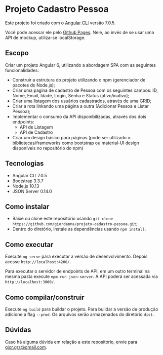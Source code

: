 # Projeto Cadastro Pessoa

Este projeto foi criado com o [Angular CLI](https://github.com/angular/angular-cli) versão 7.0.5.

Você pode acessar ele pelo [Github Pages](https://giordanna.github.io/projeto-cadastro-pessoa/). Nele, ao invés de se usar uma API de mockup, utiliza-se localStorage.

## Escopo

Criar um projeto Angular 6, utilizando a abordagem SPA com as seguintes funcionalidades:

- Construir a estrutura do projeto utilizando o npm (gerenciador de pacotes do Node.js);
- Criar uma pagina de cadastro de Pessoa com os seguintes campos: ID, Nome, Email, Idade, Login, Senha e Status (ativo/inativo);
- Criar uma listagem dos usuários cadastrados, através de uma GRID;
- Criar a rota linkando uma página a outra (Adicionar Pessoa e Listar Pessoa);
- Implementar o consumo da API disponibilizadas, através dos dois endpoints:
	- API de Listagem
	- API de Cadastro
- Criar um design básico para páginas (pode ser utilizado o bibliotecas/frameworks como bootstrap ou material-UI design disponíveis no repositório do npm)

## Tecnologias

- Angular CLI 7.0.5
- Bootstrap 3.3.7
- Node.js 10.13
- JSON Server 0.14.0

## Como instalar

- Baixe ou clone este repositório usando `git clone https://github.com/giordanna/projeto-cadastro-pessoa.git`;
- Dentro do diretório, instale as dependências usando `npm install`.

## Como executar

Execute `ng serve` para executar a versão de desenvolvimento. Depois acesse `http://localhost:4200/`.

Para executar o servidor de endpoints de API, em um outro terminal na mesma pasta execute `npm run json-server`. A API poderá ser acessada via `http://localhost:3000/`.
## Como compilar/construir

Execute `ng build` para buildar o projeto. Para buildar a versão de produção adicione a flag `--prod`. Os arquivos serão armazenados do diretório `dist`.

## Dúvidas
Caso há alguma dúvida em relação a este repositório, envie para gior.grs@gmail.com.
